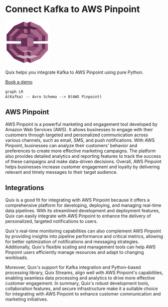 # Connect Kafka to AWS Pinpoint

![](./images/logo_1.jpg)

Quix helps you integrate Kafka to AWS Pinpoint using pure Python.

<div>
<a class="md-button md-button--primary" href="https://share.hsforms.com/1iW0TmZzKQMChk0lxd_tGiw4yjw2?__hstc=175542013.2303933fbd746c0ac86d9ccbe9bc9100.1728383268831.1729603416735.1729620918855.31&__hssc=175542013.1.1729620918855&__hsfp=2132701734" target="_blank" style="margin-right:.5rem;">Book a demo</a>
<br/>
</div>

```mermaid
graph LR
A(Kafka) -- Avro Schema --> B(AWS Pinpoint)
```

## AWS Pinpoint

AWS Pinpoint is a powerful marketing and engagement tool developed by Amazon Web Services (AWS). It allows businesses to engage with their customers through targeted and personalized communication across various channels, such as email, SMS, and push notifications. With AWS Pinpoint, businesses can analyze their customers' behavior and preferences to create more effective marketing campaigns. The platform also provides detailed analytics and reporting features to track the success of these campaigns and make data-driven decisions. Overall, AWS Pinpoint helps businesses increase customer engagement and loyalty by delivering relevant and timely messages to their target audience.

## Integrations

Quix is a good fit for integrating with AWS Pinpoint because it offers a comprehensive platform for developing, deploying, and managing real-time data pipelines. With its streamlined development and deployment features, Quix can easily integrate with AWS Pinpoint to enhance the delivery of personalized, targeted notifications to users. 

Quix's real-time monitoring capabilities can also complement AWS Pinpoint by providing insights into pipeline performance and critical metrics, allowing for better optimization of notifications and messaging strategies. Additionally, Quix's flexible scaling and management tools can help AWS Pinpoint users efficiently manage resources and adapt to changing workloads.

Moreover, Quix's support for Kafka integration and Python-based processing library, Quix Streams, align well with AWS Pinpoint's capabilities, enabling seamless data processing and analytics to drive more effective customer engagement. In summary, Quix's robust development tools, collaboration features, and secure infrastructure make it a suitable choice for integrating with AWS Pinpoint to enhance customer communication and marketing initiatives.

